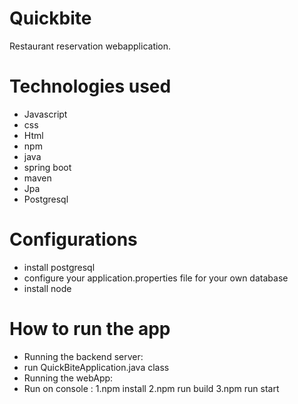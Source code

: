 # Quickbite
Restaurant reservation webapplication.
# Technologies used
- Javascript
- css
- Html
- npm
- java
- spring boot
- maven
- Jpa
- Postgresql
# Configurations 
- install postgresql
- configure your application.properties file for your own database
- install node
# How to run the app
- Running the backend server:
 - run QuickBiteApplication.java class
- Running the webApp:
 - Run on console :
    1.npm install
    2.npm run build
    3.npm run start

